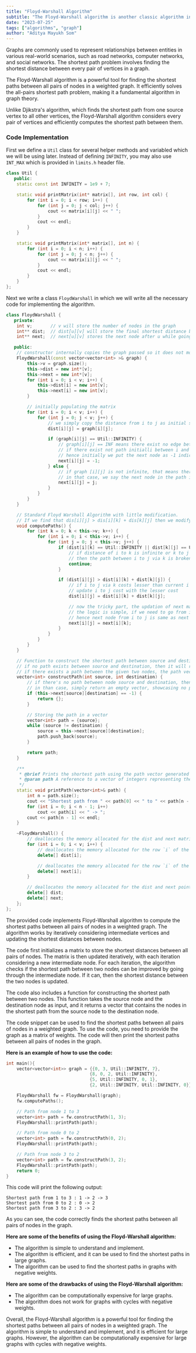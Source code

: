 ```yaml
---
title: "Floyd-Warshall Algorithm"
subtitle: "The Floyd-Warshall algorithm is another classic algorithm in computer science, and it is similar to Djikstra's algorithm in many ways. However, the Floyd-Warshall algorithm is a dynamic programming algorithm, which means that it builds up the shortest paths from scratch, starting with the shortest paths between pairs of nodes that are directly connected."
date: "2023-07-25"
tags: ["algorithms", "graph"]
author: "Aditya Mayukh Som"
---
```


Graphs are commonly used to represent relationships between entities in various real-world scenarios, such as road networks, computer networks, and social networks. The shortest path problem involves finding the shortest distance between every pair of vertices in a graph.

The Floyd-Warshall algorithm is a powerful tool for finding the shortest paths between all pairs of nodes in a weighted graph. It efficiently solves the all-pairs shortest path problem, making it a fundamental algorithm in graph theory.

Unlike Djikstra's algorithm, which finds the shortest path from one source vertex to all other vertices, the Floyd-Warshall algorithm considers every pair of vertices and efficiently computes the shortest path between them.

### Code Implementation

First we define a `Util` class for several helper methods and variabled which we will be using later. Instead of defining `INFINITY`, you may also use `INT_MAX` which is provided in `limits.h` header file.

```cpp
class Util {
   public:
    static const int INFINITY = 1e9 + 7;

    static void printMatrix(int* matrix[], int row, int col) {
        for (int i = 0; i < row; i++) {
            for (int j = 0; j < col; j++) {
                cout << matrix[i][j] << " ";
            }
            cout << endl;
        }
    }

    static void printMatrix(int* matrix[], int n) {
        for (int i = 0; i < n; i++) {
            for (int j = 0; j < n; j++) {
                cout << matrix[i][j] << " ";
            }
            cout << endl;
        }
    }
};
```

Next we write a class `FloydWarshall` in which we will write all the necessary code for implementing the algorithm.

```cpp
class FloydWarshall {
   private:
    int v;       // v will store the number of nodes in the graph
    int** dist;  // dist[u][v] will store the final shortest distance between u and v
    int** next;  // next[u][v] stores the next node after u while going from u to v

   public:
    // constructor internally copies the graph passed so it does not modify the original graph passed
    FloydWarshall(const vector<vector<int> >& graph) {
        this->v = graph.size();
        this->dist = new int*[v];
        this->next = new int*[v];
        for (int i = 0; i < v; i++) {
            this->dist[i] = new int[v];
            this->next[i] = new int[v];
        }

        // initially populating the matrix
        for (int i = 0; i < v; i++) {
            for (int j = 0; j < v; j++) {
                // we simply copy the distance from i to j as initial setup
                dist[i][j] = graph[i][j];

                if (graph[i][j] == Util::INFINITY) {
                    // graph[i][j] == INF means there exist no edge between node i and j
                    // if there exist not path initialli between i and j, we assume there is no path
                    // hence initially we put the next node as -1 indicating no path
                    next[i][j] = -1;
                } else {
                    // if graph [i][j] is not infinite, that means there indeed exists a path between i and j
                    // in that case, we say the next node in the path i to j is the node j itself
                    next[i][j] = j;
                }
            }
        }
    }

    // Standard Floyd Warshall Algorithm with little modification. 
    // If we find that dis[i][j] > dis[i][k] + dis[k][j] then we modify next[i][j] = next[i][k]
    void computePaths() {
        for (int k = 0; k < this->v; k++) {
            for (int i = 0; i < this->v; i++) {
                for (int j = 0; j < this->v; j++) {
                    if (dist[i][k] == Util::INFINITY || dist[k][j] == Util::INFINITY) {
                        // if distance of i to k is infinite or k to j is infinite,
                        // then the path between i to j via k is broken, i.e. the path does not exist
                        continue;
                    }

                    if (dist[i][j] > dist[i][k] + dist[k][j]) {
                        // if i to j via k costs lesser than current i to j cost
                        // update i to j cost with the lesser cost
                        dist[i][j] = dist[i][k] + dist[k][j];

                        // now the tricky part, the updation of next matrix
                        // the logic is simple, if we need to go from i to j via k, we need to go to k first
                        // hence next node from i to j is same as next node from i to k
                        next[i][j] = next[i][k];
                    }
                }
            }
        }
    }

    // Function to construct the shortest path between source and destination using next matrix
    // if no path exists between source and destination, then it will return an empty vector
    // if there exists a path between the given two nodes, the path vector will atleast contain two elements
    vector<int> constructPath(int source, int destination) {
        // if there's no path between node source and destination, then next[source][destination] will contain -1
        // in than case, simply return an empty vector, showcasing no path
        if (this->next[source][destination] == -1) {
            return {};
        }

        // Storing the path in a vector
        vector<int> path = {source};
        while (source != destination) {
            source = this->next[source][destination];
            path.push_back(source);
        }

        return path;
    }

    /**
     * @brief Prints the shortest path using the path vector generated by constructPath
     * @param path A reference to a vector of integers representing the path returned from constructPath(source, destination)
     */
    static void printPath(vector<int>& path) {
        int n = path.size();
        cout << "Shortest path from " << path[0] << " to " << path[n - 1] << " : ";
        for (int i = 0; i < n - 1; i++)
            cout << path[i] << " -> ";
        cout << path[n - 1] << endl;
    }

    ~FloydWarshall() {
        // deallocates the memory allocated for the dist and next matrices
        for (int i = 0; i < v; i++) {
            // deallocates the memory allocated for the row `i` of the dist matrix
            delete[] dist[i];

            // deallocates the memory allocated for the row `i` of the next matrix
            delete[] next[i];
        }

        // deallocates the memory allocated for the dist and next pointers
        delete[] dist;
        delete[] next;
    };
};
```

The provided code implements Floyd-Warshall algorithm to compute the shortest paths between all pairs of nodes in a weighted graph. The algorithm works by iteratively considering intermediate vertices and updating the shortest distances between nodes.

The code first initializes a matrix to store the shortest distances between all pairs of nodes. The matrix is then updated iteratively, with each iteration considering a new intermediate node. For each iteration, the algorithm checks if the shortest path between two nodes can be improved by going through the intermediate node. If it can, then the shortest distance between the two nodes is updated.

The code also includes a function for constructing the shortest path between two nodes. This function takes the source node and the destination node as input, and it returns a vector that contains the nodes in the shortest path from the source node to the destination node.

The code snippet can be used to find the shortest paths between all pairs of nodes in a weighted graph. To use the code, you need to provide the graph as a matrix of weights. The code will then print the shortest paths between all pairs of nodes in the graph.

**Here is an example of how to use the code:**

```cpp
int main(){
    vector<vector<int>> graph = {{0, 3, Util::INFINITY, 7},
                                {8, 0, 2, Util::INFINITY},
                                {5, Util::INFINITY, 0, 1},
                                {2, Util::INFINITY, Util::INFINITY, 0}};

    FloydWarshall fw = FloydWarshall(graph);
    fw.computePaths();

    // Path from node 1 to 3
    vector<int> path = fw.constructPath(1, 3);
    FloydWarshall::printPath(path);

    // Path from node 0 to 2
    vector<int> path = fw.constructPath(0, 2);
    FloydWarshall::printPath(path);

    // Path from node 3 to 2
    vector<int> path = fw.constructPath(3, 2);
    FloydWarshall::printPath(path);
    return 0;
}
```

This code will print the following output:

```console
Shortest path from 1 to 3 : 1 -> 2 -> 3
Shortest path from 0 to 2 : 0 -> 2
Shortest path from 3 to 2 : 3 -> 2
```

As you can see, the code correctly finds the shortest paths between all pairs of nodes in the graph.

**Here are some of the benefits of using the Floyd-Warshall algorithm:**

* The algorithm is simple to understand and implement.
* The algorithm is efficient, and it can be used to find the shortest paths in large graphs.
* The algorithm can be used to find the shortest paths in graphs with negative weights.

**Here are some of the drawbacks of using the Floyd-Warshall algorithm:**

* The algorithm can be computationally expensive for large graphs.
* The algorithm does not work for graphs with cycles with negative weights.

Overall, the Floyd-Warshall algorithm is a powerful tool for finding the shortest paths between all pairs of nodes in a weighted graph. The algorithm is simple to understand and implement, and it is efficient for large graphs. However, the algorithm can be computationally expensive for large graphs with cycles with negative weights.